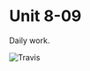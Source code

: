 # Unit 8-09
Daily work.


![Travis](https://img.shields.io/travis/mr-coxall/REPO.svg?style=plastic)
